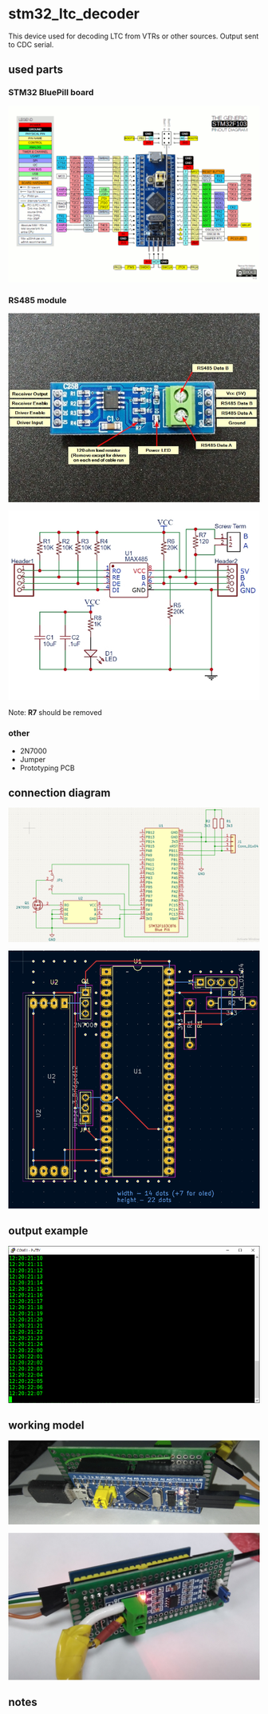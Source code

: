 # stm32_ltc_decoder

This device used for decoding LTC from VTRs or other sources. Output sent to CDC serial.

## used parts

### STM32 BluePill board

![STM32 BluePill board](docs/Bluepillpinout1.gif)

### RS485 module

![Photo](docs/MAX485-RS-485-Interface-Module-Connections.jpg)

![Schematic](docs/MAX485-Module-Schematic.jpg)

Note: **R7** should be removed

### other
* 2N7000
* Jumper
* Prototyping PCB

## connection diagram

![Schematic](docs/schematic.png)

![Perf board](docs/pcb.png)

## output example

![putty](docs/putty.png)

## working model

![photo1](docs/photo1.jpg)

![photo2](docs/photo2.jpg)

## notes

